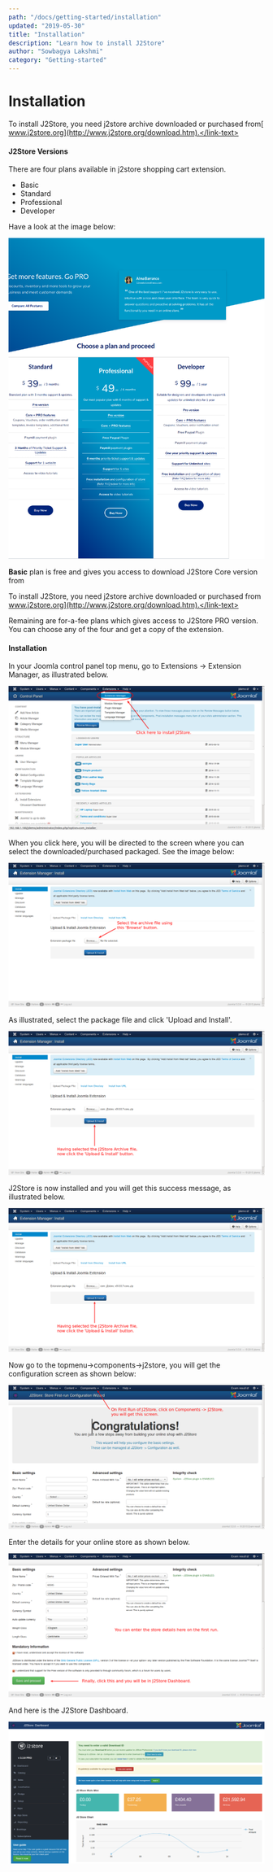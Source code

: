 ```yaml
---
path: "/docs/getting-started/installation"
updated: "2019-05-30"
title: "Installation"
description: "Learn how to install J2Store"
author: "Sowbagya Lakshmi"
category: "Getting-started"
---
```

# **Installation**

To install J2Store, you need j2store archive downloaded or purchased from[ <link-text url=”http://www.j2store.org/download.html” target=”_blank” rel=”noopener”>www.j2store.org](http://www.j2store.org/download.htm).</link-text>

#### **J2Store Versions**
There are four plans available in j2store shopping cart extension.

*   Basic
*   Standard
*   Professional
*   Developer

Have a look at the image below:

![Installation-planandproceed](https://raw.githubusercontent.com/j2store/doc-images/master//getting-started/Installation/Installation-Planandproceed.png)


**Basic** plan is free and gives you access to download J2Store Core version from[ ](http://www.j2store.org/download.htm)

To install J2Store, you need j2store archive downloaded or purchased from <link-text url=”http://www.j2store.org/download.html” target=”_blank” rel=”noopener”>www.j2store.org](http://www.j2store.org/download.htm).</link-text>

Remaining are for-a-fee plans which gives access to J2Store PRO version. You can choose any of the four and get a copy of the extension.


#### **Installation**

In your Joomla control panel top menu, go to Extensions -> Extension Manager, as illustrated below.

![Installation-extensionmanager](https://raw.githubusercontent.com/j2store/doc-images/master//getting-started/Installation/Installation-extensionmanager.png)


When you click here, you will be directed to the screen where you can select the downloaded/purchased packaged. See the image below:

![Installation-browse](https://raw.githubusercontent.com/j2store/doc-images/master//getting-started/Installation/Installation-browse.png)


As illustrated, select the package file and click 'Upload and Install'.

![Installation-uploadinstall](https://raw.githubusercontent.com/j2store/doc-images/master//getting-started/Installation/Installation-uploadinstall.png)


J2Store is now installed and you will get this success message, as illustrated below.

![Installation-success-message](https://raw.githubusercontent.com/j2store/doc-images/master//getting-started/Installation/Installation-uploadinstall.png)


Now go to the topmenu->components->j2store, you will get the configuration screen as shown below:

![Installation-storeconfiguration](https://raw.githubusercontent.com/j2store/doc-images/master//getting-started/Installation/Installation-Store-config.png)



Enter the details for your online store as shown below.

![Installation-configenterdetails](https://raw.githubusercontent.com/j2store/doc-images/master//getting-started/Installation/Installation-configenterdetails.png)


And here is the J2Store Dashboard.

![Installation-dashboard](https://raw.githubusercontent.com/j2store/doc-images/master//getting-started/Installation/Installation-dashboard.png)



